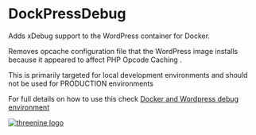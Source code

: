 # DockPressDebug

Adds xDebug support to the WordPress container for Docker.

Removes  opcache configuration file that the WordPress image installs because it appeared to affect PHP Opcode Caching . 

This is primarily targeted for local development environments and should not be used for PRODUCTION environments

For full details  on how to use this check [Docker and Wordpress debug environment](https://threenine.co.uk)





[![threenine logo](https://threenine.co.uk/wp-content/uploads/2016/12/threenine_footer.png)](https://threenine.co.uk/)
